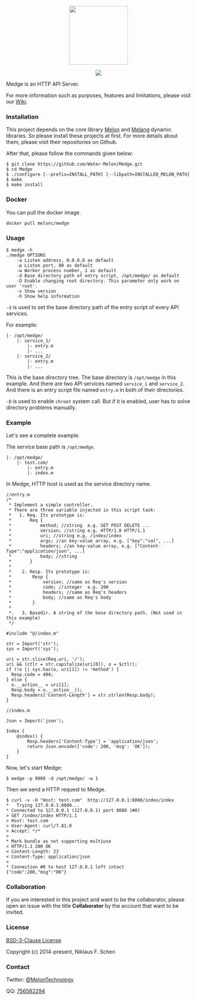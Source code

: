 <p align="center"><img src="https://github.com/Water-Melon/Medge/blob/master/.misc/logo.png?raw=true" width="160px"/></p>
<p align="center"><img src="https://img.shields.io/github/license/Water-Melon/Melang" /></p>



Medge is an HTTP API Server.

For more information such as purposes, features and limitations, please visit our [Wiki](https://github.com/Water-Melon/Medge/wiki/About-Medge).



### Installation

This project depends on the core library [Melon](https://github.com/Water-Melon/Melon) and [Melang](https://github.com/Water-Melon/Melang) dynamic libraries. So please install these projects at first. For more details about them, please visit their repositories on Github.

After that, please follow the commands given below:

```shell
$ git clone https://github.com/Water-Melon/Medge.git
$ cd Medge
$ ./configure [--prefix=INSTALL_PATH] [--libpath=INSTALLED_MELON_PATH]
$ make
$ make install
```



### Docker

You can pull the docker image.

```shell
docker pull melonc/medge
```



### Usage

```
$ medge -h
./medge OPTIONS
	-a Listen address, 0.0.0.0 as default
	-p Listen port, 80 as default
	-w Worker process number, 1 as default
	-d Base directory path of entry script, /opt/medge/ as default
	-D Enable changing root directory. This parameter only work on user 'root'.
	-v Show version
	-h Show help information
```

`-d` is used to set the base directory path of the entry script of every API services.

For example:

```
|- /opt/medge/
    |- service_1/
        |- entry.m
        |- ...
    |- service_2/
        |- entry.m
        |- ...
```

This is the base directory tree. The base directory is `/opt/medge` in this example. And there are two API services named `service_1` and `service_2`. And there is an entry script file named `entry.m` in both of their directories.

`-D` is used to enable `chroot` system call. But if it is enabled, user has to solve directory problems manually.



### Example

Let's see a complete example.

The service base path is `/opt/medge`.

```
|- /opt/medge/
    |- test.com/
        |- entry.m
        |- index.m
```

In Medge, HTTP host is used as the service directory name.

```
//entry.m
/*
 * Implement a simple controller.
 * There are three variable injected in this script task:
 *   1. Req. Its prototype is:
 *       Req {
 *           method; //string  e.g. GET POST DELETE ...
 *           version; //string e.g. HTTP/1.0 HTTP/1.1
 *           uri; //string e.g. /index/index
 *           args; //an key-value array, e.g. ["key":"val", ...]
 *           headers; //an key-value array, e.g. ["Content-Type":"application/json", ...]
 *           body; //string
 *       }
 *
 *    2. Resp. Its prototype is:
 *        Resp {
 *            version; //same as Req's version
 *            code; //integer  e.g. 200
 *            headers; //same as Req's headers
 *            body; //same as Req's body
 *        }
 *
 *.   3. Basedir. A string of the base directory path. (Not used in this example)
 */

#include "@/index.m"

str = Import('str');
sys = Import('sys');

uri = str.slice(Req.uri, '/');
uri && (ctlr = str.capitalize(uri[0]), o = $ctlr);
if (!o || sys.has(o, uri[1]) != 'method') {
  Resp.code = 404;
} else {
  o.__action__ = uri[1];
  Resp.body = o.__action__();
  Resp.headers['Content-Length'] = str.strlen(Resp.body);
}
```

```
//index.m

Json = Import('json');

Index {
    @index() {
        Resp.headers['Content-Type'] = 'application/json';
        return Json.encode(['code': 200, 'msg': 'OK']);
    }
}
```

Now, let's start Medge:

```shell
$ medge -p 8080 -d /opt/medge/ -w 1
```

Then we send a HTTP request to Medge.

```shell
$ curl -v -H "Host: test.com"  http://127.0.0.1:8080/index/index
*   Trying 127.0.0.1:8080...
* Connected to 127.0.0.1 (127.0.0.1) port 8080 (#0)
> GET /index/index HTTP/1.1
> Host: test.com
> User-Agent: curl/7.81.0
> Accept: */*
> 
* Mark bundle as not supporting multiuse
< HTTP/1.1 200 OK
< Content-Length: 23
< Content-Type: application/json
< 
* Connection #0 to host 127.0.0.1 left intact
{"code":200,"msg":"OK"}
```



### Collaboration

If you are interested in this project and want to be the collaborator, please open an issue with the title **Collaborator** by the account that want to be invited.



### License

[BSD-3-Clause License](https://github.com/Water-Melon/Melang/blob/master/LICENSE)

Copyright (c) 2014-present, Niklaus F. Schen



### Contact

Twitter: [@MelonTechnology](https://twitter.com/MelonTechnology)

QQ: [756582294](http://qm.qq.com/cgi-bin/qm/qr?_wv=1027&k=4e2GRrKLo6cz7kptaU_cUHhZ3JeHQT5b&authKey=ffV3ztGX3QAZP%2BRCnbdwAUETeT8O3VIxiIeyBch0DkvxAoM3J%2Bs3Ol1sZjcZwuto&noverify=0&group_code=756582294)

